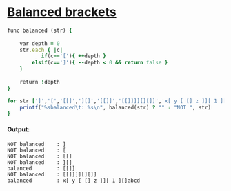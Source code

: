 [1]: http://rosettacode.org/wiki/Balanced_brackets

# [Balanced brackets][1]

```ruby
func balanced (str) {
 
    var depth = 0
    str.each { |c|
           if(c=='['){ ++depth }
        elsif(c==']'){ --depth < 0 && return false }
    }
 
    return !depth
}

for str [']','[','[[]','][]','[[]]','[[]]]][][]]','x[ y [ [] z ]][ 1 ][]abcd'] {
    printf("%sbalanced\t: %s\n", balanced(str) ? "" : "NOT ", str)
}
```

#### Output:
```
NOT balanced    : ]
NOT balanced    : [
NOT balanced    : [[]
NOT balanced    : ][]
balanced        : [[]]
NOT balanced    : [[]]]][][]]
balanced        : x[ y [ [] z ]][ 1 ][]abcd
```
